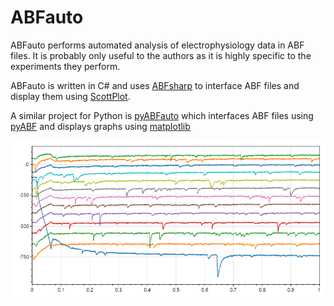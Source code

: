 # ABFauto
ABFauto performs automated analysis of electrophysiology data in ABF files. It is probably only useful to the authors as it is highly specific to the experiments they perform.

ABFauto is written in C# and uses [ABFsharp](https://github.com/swharden/ABFsharp) to interface ABF files and display them using [ScottPlot](https://github.com/swharden/ScottPlot). 

A similar project for Python is [pyABFauto](https://github.com/swharden/pyABFauto) which interfaces ABF files using [pyABF](https://github.com/swharden/pyABF) and displays graphs using [matplotlib](https://matplotlib.org/)

![](dev/screenshot.png)
